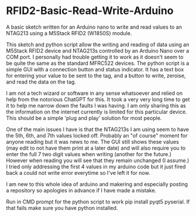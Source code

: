 # RFID2-Basic-Read-Write-Arduino
A basic sketch written for an Arduino nano to write and read values to an NTAG213 using a M5Stack RFID2 (W1850S) module. 

This sketch and python script allow the writing and reading of data using an M5Stack RFID2 device and NTAG213s controlled by an Arduino Nano over a COM port. I personally had trouble getting it to work as it doesn't seem to be quite the same as the standard MFRC522 devices. The python script is a simple GUI with a connection button and status indicator. It has a text box for entering your value to be sent to the tag, and a button to write, zeroise, and read the data on the tag.

I am not a tech wizard or software in any sense whatsoever and relied on help from the notorious ChatGPT for this. It took a very very long time to get it to help me narrow down the faults I was having. I am only sharing this as the information on the internet currently is limited for this particular device. This should be a simple 'plug and play' solution for most people. 

One of the main issues I have is that the NTAG213s I am using seem to have the 5th, 6th, and 7th values locked off. Probably an "of course" moment for anyone reading but it was news to me. The GUI still shows these values (may edit to not have them print at a later date) and will also require you to enter the full 7 two digit values when writing (another for the future.) However when reading you will see that they remain unchanged (I assume.) I tried only addressing the first 4 values in my arduino code but it just fired back a could not write error everytime so I've left it for now.

I am new to this whole idea of arduino and makering and especially posting a repository so apologies in advance if I have made a mistake.

Run in CMD prompt for the python script to work pip install pyqt5 pyserial. If that fails make sure you have python installed.



